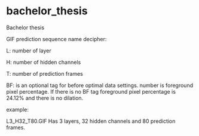 # bachelor_thesis
Bachelor thesis

GIF prediction sequence name decipher:

L: number of layer

H: number of hidden channels

T: number of prediction frames

BF: is an optional tag for before optimal data settings. number is foreground pixel percentage. If there is no BF tag foreground pixel percentage is 24.12% and there is no dilation.

example: 

L3_H32_T80.GIF    Has 3 layers, 32 hidden channels and 80 prediction frames.

